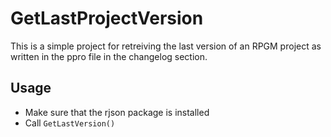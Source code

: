 # GetLastProjectVersion

This is a simple project for retreiving the last version of an RPGM project as written in the ppro file in the changelog section.

## Usage

- Make sure that the rjson package is installed
- Call `GetLastVersion()`